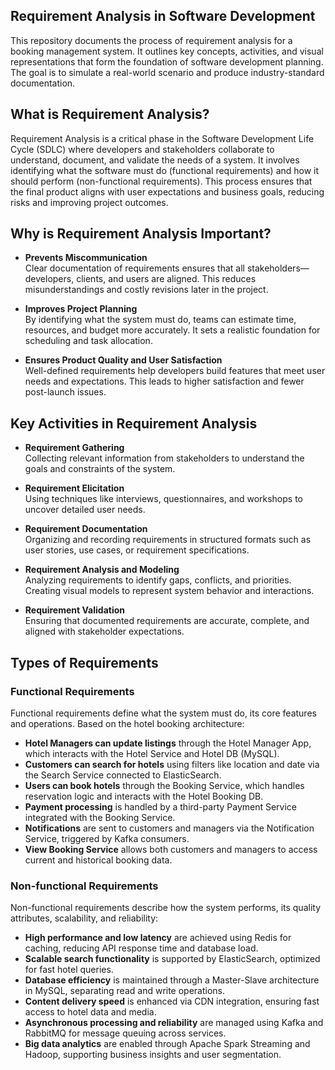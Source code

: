 ## Requirement Analysis in Software Development

This repository documents the process of requirement analysis for a booking management system. It outlines key concepts, activities, and visual representations that form the foundation of software development planning. The goal is to simulate a real-world scenario and produce industry-standard documentation.

## What is Requirement Analysis?

Requirement Analysis is a critical phase in the Software Development Life Cycle (SDLC) where developers and stakeholders collaborate to understand, document, and validate the needs of a system. It involves identifying what the software must do (functional requirements) and how it should perform (non-functional requirements). This process ensures that the final product aligns with user expectations and business goals, reducing risks and improving project outcomes.

## Why is Requirement Analysis Important?

- **Prevents Miscommunication**  
  Clear documentation of requirements ensures that all stakeholders—developers, clients, and users are aligned. This reduces misunderstandings and costly revisions later in the project.

- **Improves Project Planning**  
  By identifying what the system must do, teams can estimate time, resources, and budget more accurately. It sets a realistic foundation for scheduling and task allocation.

- **Ensures Product Quality and User Satisfaction**  
  Well-defined requirements help developers build features that meet user needs and expectations. This leads to higher satisfaction and fewer post-launch issues.

## Key Activities in Requirement Analysis

- **Requirement Gathering**  
  Collecting relevant information from stakeholders to understand the goals and constraints of the system.

- **Requirement Elicitation**  
  Using techniques like interviews, questionnaires, and workshops to uncover detailed user needs.

- **Requirement Documentation**  
  Organizing and recording requirements in structured formats such as user stories, use cases, or requirement specifications.

- **Requirement Analysis and Modeling**  
  Analyzing requirements to identify gaps, conflicts, and priorities. Creating visual models to represent system behavior and interactions.

- **Requirement Validation**  
  Ensuring that documented requirements are accurate, complete, and aligned with stakeholder expectations.

## Types of Requirements

### Functional Requirements

Functional requirements define what the system must do, its core features and operations. Based on the hotel booking architecture:

- **Hotel Managers can update listings** through the Hotel Manager App, which interacts with the Hotel Service and Hotel DB (MySQL).
- **Customers can search for hotels** using filters like location and date via the Search Service connected to ElasticSearch.
- **Users can book hotels** through the Booking Service, which handles reservation logic and interacts with the Hotel Booking DB.
- **Payment processing** is handled by a third-party Payment Service integrated with the Booking Service.
- **Notifications** are sent to customers and managers via the Notification Service, triggered by Kafka consumers.
- **View Booking Service** allows both customers and managers to access current and historical booking data.

### Non-functional Requirements

Non-functional requirements describe how the system performs, its quality attributes, scalability, and reliability:

- **High performance and low latency** are achieved using Redis for caching, reducing API response time and database load.
- **Scalable search functionality** is supported by ElasticSearch, optimized for fast hotel queries.
- **Database efficiency** is maintained through a Master-Slave architecture in MySQL, separating read and write operations.
- **Content delivery speed** is enhanced via CDN integration, ensuring fast access to hotel data and media.
- **Asynchronous processing and reliability** are managed using Kafka and RabbitMQ for message queuing across services.
- **Big data analytics** are enabled through Apache Spark Streaming and Hadoop, supporting business insights and user segmentation.
